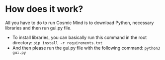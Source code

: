 # How does it work?
All you have to do to run Cosmic Mind is to download Python, necessary libraries and then run gui.py file.

- To install libraries, you can basically run this command in the root directory:
`pip install -r requirements.txt`
- And then please run the gui.py file with the following command:
`python3 gui.py`
